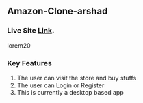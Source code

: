 ## Amazon-Clone-arshad



### Live Site [Link](https://amazon-clone-arshad.vercel.app/).

lorem20

### Key Features

1. The user can visit the store and buy stuffs
2. The user can Login or Register
3. This is currently a desktop based app

